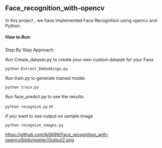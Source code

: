 ## Face_recognition_with-opencv

In this project , we have implemented Face Recognition using opencv and Python.



  

  ##### How to Run:

  Step By Step Approach:

  Run Create_dataset.py  to create your own custom dataset for your Face

  `python Extract_Embeddings.py`

  

  Run train.py to generate trained model.

  `python train.py`

  

  Run face_predict.py to see the results:

  `python recognize.py` or
  
  if you want to see output on sample image
  
  `python recognize_images.py`
  
  
  
  https://github.com/kj5699/Face_recognition_with-opencv/blob/master/Output2.png

  

  

  

  

  

  



  

  

